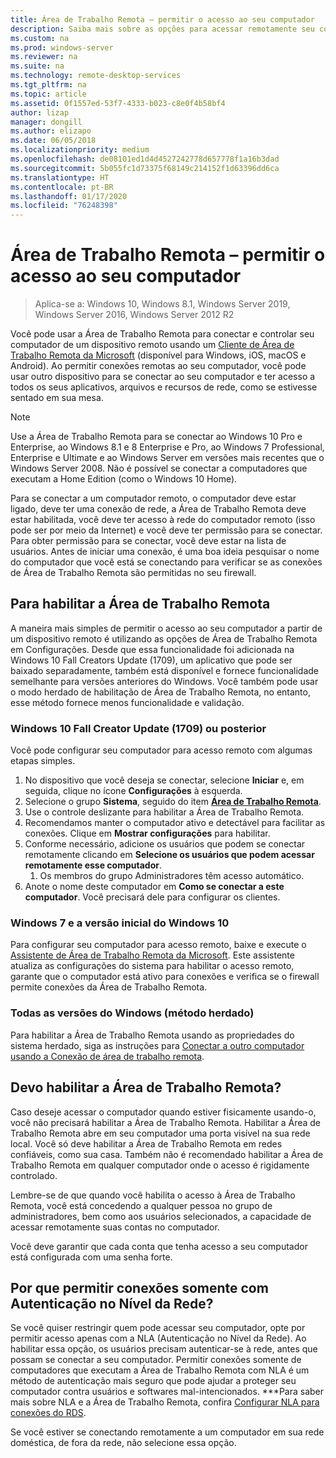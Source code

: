 ```yaml
---
title: Área de Trabalho Remota – permitir o acesso ao seu computador
description: Saiba mais sobre as opções para acessar remotamente seu computador
ms.custom: na
ms.prod: windows-server
ms.reviewer: na
ms.suite: na
ms.technology: remote-desktop-services
ms.tgt_pltfrm: na
ms.topic: article
ms.assetid: 0f1557ed-53f7-4333-b023-c8e0f4b58bf4
author: lizap
manager: dongill
ms.author: elizapo
ms.date: 06/05/2018
ms.localizationpriority: medium
ms.openlocfilehash: de08101ed1d4d4527242778d657778f1a16b3dad
ms.sourcegitcommit: 5b055fc1d73375f68149c214152f1d63396dd6ca
ms.translationtype: HT
ms.contentlocale: pt-BR
ms.lasthandoff: 01/17/2020
ms.locfileid: "76248398"
---
```

# <a name="remote-desktop---allow-access-to-your-pc"></a>Área de Trabalho Remota – permitir o acesso ao seu computador

>Aplica-se a: Windows 10, Windows 8.1, Windows Server 2019, Windows Server 2016, Windows Server 2012 R2

Você pode usar a Área de Trabalho Remota para conectar e controlar seu computador de um dispositivo remoto usando um [Cliente de Área de Trabalho Remota da Microsoft](remote-desktop-clients.md) (disponível para Windows, iOS, macOS e Android). Ao permitir conexões remotas ao seu computador, você pode usar outro dispositivo para se conectar ao seu computador e ter acesso a todos os seus aplicativos, arquivos e recursos de rede, como se estivesse sentado em sua mesa.  

> [!NOTE]
> Use a Área de Trabalho Remota para se conectar ao Windows 10 Pro e Enterprise, ao Windows 8.1 e 8 Enterprise e Pro, ao Windows 7 Professional, Enterprise e Ultimate e ao Windows Server em versões mais recentes que o Windows Server 2008. Não é possível se conectar a computadores que executam a Home Edition (como o Windows 10 Home). 

Para se conectar a um computador remoto, o computador deve estar ligado, deve ter uma conexão de rede, a Área de Trabalho Remota deve estar habilitada, você deve ter acesso à rede do computador remoto (isso pode ser por meio da Internet) e você deve ter permissão para se conectar. Para obter permissão para se conectar, você deve estar na lista de usuários. Antes de iniciar uma conexão, é uma boa ideia pesquisar o nome do computador que você está se conectando para verificar se as conexões de Área de Trabalho Remota são permitidas no seu firewall.

## <a name="how-to-enable-remote-desktop"></a>Para habilitar a Área de Trabalho Remota

A maneira mais simples de permitir o acesso ao seu computador a partir de um dispositivo remoto é utilizando as opções de Área de Trabalho Remota em Configurações. Desde que essa funcionalidade foi adicionada na Windows 10 Fall Creators Update (1709), um aplicativo que pode ser baixado separadamente, também está disponível e fornece funcionalidade semelhante para versões anteriores do Windows. Você também pode usar o modo herdado de habilitação de Área de Trabalho Remota, no entanto, esse método fornece menos funcionalidade e validação.

### <a name="windows-10-fall-creator-update-1709-or-later"></a>Windows 10 Fall Creator Update (1709) ou posterior

Você pode configurar seu computador para acesso remoto com algumas etapas simples.
1. No dispositivo que você deseja se conectar, selecione **Iniciar** e, em seguida, clique no ícone **Configurações** à esquerda.
2. Selecione o grupo **Sistema**, seguido do item [**Área de Trabalho Remota**](ms-settings:remotedesktop).
3. Use o controle deslizante para habilitar a Área de Trabalho Remota.
4. Recomendamos manter o computador ativo e detectável para facilitar as conexões. Clique em **Mostrar configurações** para habilitar.
5. Conforme necessário, adicione os usuários que podem se conectar remotamente clicando em **Selecione os usuários que podem acessar remotamente esse computador**.
   1. Os membros do grupo Administradores têm acesso automático.
6. Anote o nome deste computador em **Como se conectar a este computador**. Você precisará dele para configurar os clientes.

### <a name="windows-7-and-early-version-of-windows-10"></a>Windows 7 e a versão inicial do Windows 10

Para configurar seu computador para acesso remoto, baixe e execute o [Assistente de Área de Trabalho Remota da Microsoft](https://www.microsoft.com/download/details.aspx?id=50042). Este assistente atualiza as configurações do sistema para habilitar o acesso remoto, garante que o computador está ativo para conexões e verifica se o firewall permite conexões da Área de Trabalho Remota. 

### <a name="all-versions-of-windows-legacy-method"></a>Todas as versões do Windows (método herdado)

Para habilitar a Área de Trabalho Remota usando as propriedades do sistema herdado, siga as instruções para [Conectar a outro computador usando a Conexão de área de trabalho remota](https://windows.microsoft.com/windows/remote-desktop-connection-faq).

## <a name="should-i-enable-remote-desktop"></a>Devo habilitar a Área de Trabalho Remota?

Caso deseje acessar o computador quando estiver fisicamente usando-o, você não precisará habilitar a Área de Trabalho Remota. Habilitar a Área de Trabalho Remota abre em seu computador uma porta visível na sua rede local. Você só deve habilitar a Área de Trabalho Remota em redes confiáveis, como sua casa. Também não é recomendado habilitar a Área de Trabalho Remota em qualquer computador onde o acesso é rigidamente controlado.

Lembre-se de que quando você habilita o acesso à Área de Trabalho Remota, você está concedendo a qualquer pessoa no grupo de administradores, bem como aos usuários selecionados, a capacidade de acessar remotamente suas contas no computador.

Você deve garantir que cada conta que tenha acesso a seu computador está configurada com uma senha forte.

## <a name="why-allow-connections-only-with-network-level-authentication"></a>Por que permitir conexões somente com Autenticação no Nível da Rede? 

Se você quiser restringir quem pode acessar seu computador, opte por permitir acesso apenas com a NLA (Autenticação no Nível da Rede). Ao habilitar essa opção, os usuários precisam autenticar-se à rede, antes que possam se conectar a seu computador. Permitir conexões somente de computadores que executam a Área de Trabalho Remota com NLA é um método de autenticação mais seguro que pode ajudar a proteger seu computador contra usuários e softwares mal-intencionados. ***Para saber mais sobre NLA e a Área de Trabalho Remota, confira [Configurar NLA para conexões do RDS](https://technet.microsoft.com/library/cc732713(v=ws.11).aspx).

Se você estiver se conectando remotamente a um computador em sua rede doméstica, de fora da rede, não selecione essa opção.
